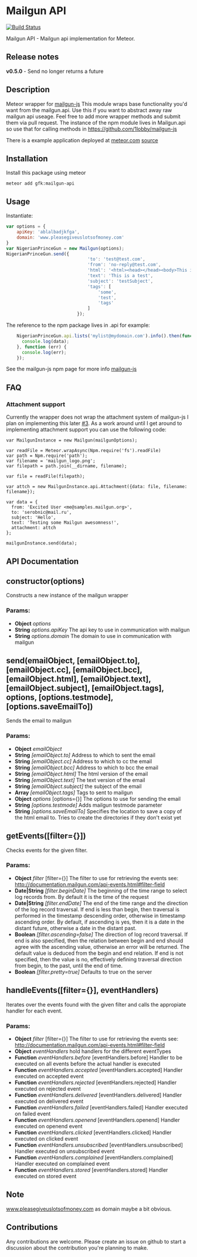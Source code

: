 Mailgun API
=====================
[![Build Status](https://secure.travis-ci.org/gfk-ba/meteor-mailgun-api.png)](http://travis-ci.org/gfk-ba/meteor-mailgun-api)

Mailgun API - Mailgun api implementation for Meteor.


Release notes
-------------
**v0.5.0** - Send no longer returns a future

Description
------------
Meteor wrapper for [mailgun-js](https://www.npmjs.org/package/mailgun-js)
This module wraps base functionality you'd want from the mailgun.api. Use this if you want to abstract away raw mailgun api useage.
Feel free to add more wrapper methods and submit them via pull request.
The instance of the npm module lives in Mailgun.api so use that for calling methods in https://github.com/1lobby/mailgun-js

There is a example application deployed at [meteor.com](http://mailgun-api-example.meteor.com) [source](https://github.com/gfk-ba/meteor-mailgun-api-example)

Installation
------------
Install this package using meteor

```
meteor add gfk:mailgun-api
```

Usage
-----
Instantiate:
``` javascript
var options = {
    apiKey: 'ablalbadjkfga',
    domain: 'www.pleasegiveuslotsofmoney.com'
}
var NigerianPrinceGun = new Mailgun(options);
NigerianPrinceGun.send({
                               'to': 'test@test.com',
                               'from': 'no-reply@test.com',
                               'html': '<html><head></head><body>This is a test</body></html>',
                               'text': 'This is a test',
                               'subject': 'testSubject',
                               'tags': [
                                   'some',
                                   'test',
                                   'tags'
                               ]
                           });
```

The reference to the npm package lives in .api for example:
``` javascript
    NigerianPrinceGun.api.lists('mylist@mydomain.com').info().then(function (data) {
      console.log(data);
    }, function (err) {
      console.log(err);
    });
```

See the mailgun-js npm page for more info [mailgun-js](https://www.npmjs.org/package/mailgun-js)

FAQ
----------------
### Attachment support
Currently the wrapper does not wrap the attachment system of mailgun-js I plan on implementing this later [#3](https://github.com/gfk-ba/meteor-mailgun-api/issues/3#issuecomment-119203395).
As a work around until I get around to implementing attachment support you can use the following code:

```
var MailgunInstance = new Mailgun(mailgunOptions);

var readFile = Meteor.wrapAsync(Npm.require('fs').readFile)
var path = Npm.require('path');
var filename = 'mailgun_logo.png';
var filepath = path.join(__dirname, filename);

var file = readFile(filepath);

var attch = new MailgunInstance.api.Attachment({data: file, filename: filename});

var data = {
  from: 'Excited User <me@samples.mailgun.org>',
  to: 'serobnic@mail.ru',
  subject: 'Hello',
  text: 'Testing some Mailgun awesomness!',
  attachment: attch
};

mailgunInstance.send(data);
```

API Documentation
------------


<!-- Start mailgun-api.js -->

## constructor(options)

Constructs a new instance of the mailgun wrapper

### Params:

* **Object** *options*
* **String** *options.apiKey* The api key to use in communication with mailgun
* **String** *options.domain* The domain to use in communication with mailgun

## send(emailObject, [emailObject.to], [emailObject.cc], [emailObject.bcc], [emailObject.html], [emailObject.text], [emailObject.subject], [emailObject.tags], options, [options.testmode], [options.saveEmailTo])

Sends the email to mailgun

### Params:

* **Object** *emailObject*
* **String** *[emailObject.to]* Address to which to sent the email
* **String** *[emailObject.cc]* Address to which to cc the email
* **String** *[emailObject.bcc]* Address to which to bcc the email
* **String** *[emailObject.html]* The html version of the email
* **String** *[emailObject.text]* The text version of the email
* **String** *[emailObject.subject]* the subject of the email
* **Array** *[emailObject.tags]* Tags to sent to mailgun
* **Object** *options* [options={}] The options to use for sending the email
* **String** *[options.testmode]* Adds mailgun testmode parameter
* **String** *[options.saveEmailTo]* Specifies the location to save a copy of the html email to. Tries to create the directories if they don't exist yet

## getEvents([filter={}])

Checks events for the given filter.

### Params:

* **Object** *filter* [filter={}] The filter to use for retrieving the events see: http://documentation.mailgun.com/api-events.html#filter-field
* **Date|String** *[filter.beginDate]* The beginning of the time range to select log records from. By default it is the time of the request
* **Date|String** *[filter.endDate]* The end of the time range and the direction of the log record traversal. If end is less than begin, then traversal is performed in the timestamp descending order, otherwise in timestamp ascending order. By default, if ascending is yes, then it is a date in the distant future, otherwise a date in the distant past.
* **Boolean** *[filter.ascending=false]* The direction of log record traversal. If end is also specified, then the relation between begin and end should agree with the ascending value, otherwise an error will be returned. The default value is deduced from the begin and end relation. If end is not specified, then the value is no, effectively defining traversal direction from begin, to the past, until the end of time.
* **Boolean** *[filter.pretty=true]* Defaults to true on the server

## handleEvents([filter={}], eventHandlers)

Iterates over the events found with the given filter and calls the appropiate handler for each event.

### Params:

* **Object** *filter* [filter={}] The filter to use for retrieving the events see: http://documentation.mailgun.com/api-events.html#filter-field
* **Object** *eventHandlers* hold handlers for the different eventTypes
* **Function** *eventHandlers.before* [eventHandlers.before] Handler to be executed on all events before the actual handler is executed
* **Function** *eventHandlers.accepted* [eventHandlers.accepted] Handler executed on accepted event
* **Function** *eventHandlers.rejected* [eventHandlers.rejected] Handler executed on rejected event
* **Function** *eventHandlers.delivered* [eventHandlers.delivered] Handler executed on delivered event
* **Function** *eventHandlers.failed* [eventHandlers.failed] Handler executed on failed event
* **Function** *eventHandlers.openend* [eventHandlers.openend] Handler executed on openend event
* **Function** *eventHandlers.clicked* [eventHandlers.clicked] Handler executed on clicked event
* **Function** *eventHandlers.unsubscribed* [eventHandlers.unsubscribed] Handler executed on unsubscribed event
* **Function** *eventHandlers.complained* [eventHandlers.complained] Handler executed on complained event
* **Function** *eventHandlers.stored* [eventHandlers.stored] Handler executed on stored event

<!-- End mailgun-api.js -->


Note
-----
www.pleasegiveuslotsofmoney.com as domain maybe a bit obvious.


Contributions
-------------
Any contributions are welcome. Please create an issue on github to start a discussion about the contribution you're planning to make.
